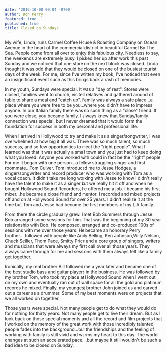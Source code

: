 ```yaml
---
date: '2016-10-08 09:04 -0700'
author: Don Perry
featured: true
published: true
title: Closed on Sundays
---
```

My wife, Linda, runs Carmel Coffee House & Roasting Company on Ocean Avenue in the heart of the commercial district in beautiful Carmel By The Sea. People come from all over to enjoy this fabulous city.  Needless to say, the weekends are extremely busy.  I picked her up after work this past Sunday and we noticed that one store on the next block was closed.  Linda thought it was odd that they would be closed on one of the busiest tourist days of the week.  For me, since I've written my book, I've noticed that even an insignificant event such as this brings back a rash of memories.

In my youth, Sundays were special.  It was a "day of rest".  Stores were closed, families went to church, visited relatives and gathered around of table to share a meal and "catch up".  Family was always a safe place...a place where you were free to be you...where you didn't have to impress anyone.  In our Italian family there was no such thing as a "close" friend.  If you were close, you became family.
I always knew that Sunday/family connection was special, but I never dreamed that it would form the foundation for success in both my personal and professional life.

When I arrived in Hollywood to try and make it as a singer/songwriter, I was overwhelmed at how big it all was.  There was so much talent, so much success, and so few opportunities to meet the "right people".  What I learned was that it was actually a small town and you just had to keep doing what you loved.  Anyone you worked with could in fact be the "right" people.  For me it began with one person...a fellow struggling singer and first roommate...Tom Culver.  Tom introduced me to Jesse Hodges, a singer/songwriter and record producer who was working with Tom as a vocal coach.  It didn't take me long working with Jesse to know I didn't really have the talent to make it as a singer but we really hit it off and when he bought Hollywood Sound Recorders, he offered me a job.  I became his first mixer...he became a close friend and mentor.  I recorded and mixed projects off and on at Hollywood Sound for over 25 years.  I didn't realize it at the time but Tom and Jesse had become the first members of my L.A family.

From there the circle gradually grew.  I met Bob Summers through Jesse.  Bob arranged some sessions for him.  That was the beginning of my 30 year relationship with Bob.  He composed, arranged and co-produced 100s of sessions with me over those years.  He became an honorary Perry brother....followed with people like Andy Belling, Ken Johnson,Willy Nelson, Chuck Sellier, Thom Pace, Smitty Price and a core group of singers, writers and musicians that were always my first call over all those years.  They always came through for me and sessions with them always felt like a family get together.

Ironically, my real brother Bill followed me a year later and became one of the best studio bass and guitar players in the business.  He was followed by my brother Tom, who took my place at Hollywood Sound when I went out on my own and eventually ran out of wall space for all the gold and platinum records he mixed.  Finally, my youngest brother John joined us and carved out a career as a drummer.  Some of my best moments were on projects that we all worked on together.  

Those years were special.  Not many people get to do what they would do for nothing for thirty years.  Not many people get to live their dream.  But as I look back on those special moments and all the record and film projects that I worked on the memory of the great work with those incredibly talented people fades into the background...but the friendships and the feeling of working with family is still vivid and warms my heart to this day.  The world changes at such an accelerated pace....but maybe it still wouldn't be such a bad idea to be closed on Sunday.
